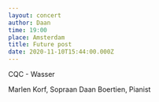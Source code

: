 ```yaml
---
layout: concert
author: Daan
time: 19:00
place: Amsterdam
title: Future post
date: 2020-11-10T15:44:00.000Z
---
```


CQC - Wasser

Marlen Korf, Sopraan
Daan Boertien, Pianist